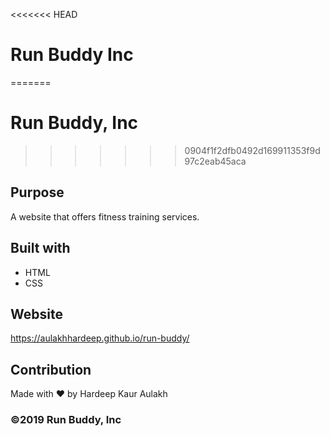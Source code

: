 <<<<<<< HEAD
# Run Buddy Inc
=======
# Run Buddy, Inc
>>>>>>> 0904f1f2dfb0492d169911353f9d97c2eab45aca

## Purpose
A website that offers fitness training services.

## Built with
* HTML
* CSS

## Website
https://aulakhhardeep.github.io/run-buddy/

## Contribution
Made with ❤️ by Hardeep Kaur Aulakh

### ©️2019 Run Buddy, Inc 
